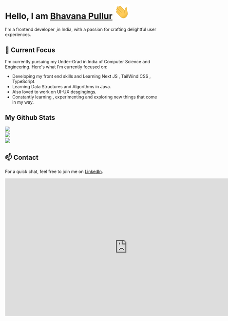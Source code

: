 # Hello, I am <a  href="https://www.linkedin.com/in/bhavpullur/">Bhavana Pullur</a> <img src="https://raw.githubusercontent.com/ABSphreak/ABSphreak/master/gifs/Hi.gif" width="50px">

I'm a  frontend developer ,in India, with a passion for crafting delightful user experiences. 

## 🔭 Current Focus 

I'm currently pursuing my Under-Grad in India of Computer Science and Engineering. Here's what I'm currently focused on:

- Developing my front end skills and Learning Next JS , TailWind CSS , TypeScript.
- Learning Data Structures and Algorithms in Java.
- Also loved to work on UI-UX desgingings.
- Constantly learning , experimenting and exploring new things that come in my way.


## My Github Stats
![](https://github-readme-stats.vercel.app/api?username=bhavpullur&theme=nightowl&hide_border=true&include_all_commits=false&count_private=false)<br/>
![](https://github-readme-streak-stats.herokuapp.com/?user=bhavpullur&theme=nightowl&hide_border=true)<br/>
![](https://github-readme-stats.vercel.app/api/top-langs/?username=bhavpullur&theme=nightowl&hide_border=true&include_all_commits=false&count_private=false&layout=compact)



## 📫 Contact

 For a quick chat, feel free to join me on [LinkedIn]([https://www.linkedin.com/in/bhavpullur/](https://www.linkedin.com/in/bhavana-pullur-836115249/)).

<div> 
<iframe style="border: 1px solid rgba(0, 0, 0, 0.1);" width="800" height="450" src="https://www.figma.com/embed?embed_host=share&url=https%3A%2F%2Fwww.figma.com%2Fdesign%2FRxtSl4eMEcoB4hCpGk9B6D%2FCollections%3Fnode-id%3D9-5%26t%3D0dM4BIACHRNVxRSx-1" allowfullscreen>
</iframe>
</div>

